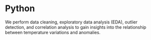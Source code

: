 # Python
We perform data cleaning, exploratory data analysis (EDA), outlier detection, and correlation analysis to gain insights into the relationship between temperature variations and anomalies.
